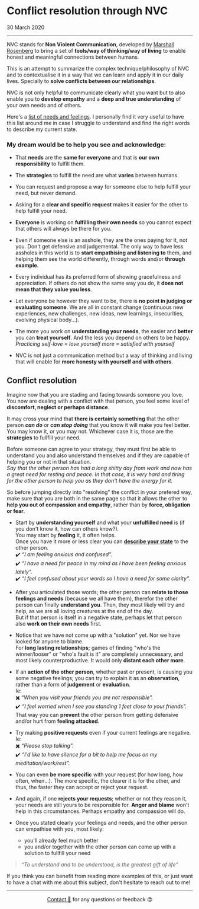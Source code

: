 # Conflict resolution through NVC

30 March 2020

---

NVC stands for **Non Violent Communication**, developed by [Marshall Rosenberg](https://www.cnvc.org/learn-nvc/what-is-nvc) to bring a set of **tools/way of thinking/way of living** to enable honest and meaningful connections between humans.

This is an attempt to summarize the complex technique/philosophy of NVC and to contextualise it in a way that we can learn and apply it in our daily lives. Specially to **solve conflicts between our relationships**.

NVC is not only helpful to communicate clearly what you want but to also enable you to **develop empathy** and a **deep and true understanding** of your own needs and of others.

Here's a [list of needs and feelings](https://www.nonviolentcommunication.com/pdf_files/feelings_needs.pdf). I personally find it very useful to have this list around me in case I struggle to understand and find the right words to describe my current state.

### My dream would be to help you see and acknowledge:

- That **needs** are the **same for everyone** and that is **our own responsibility** to fulfill them.

- The **strategies** to fulfill the need are what **varies** between humans.

- You can request and propose a way for someone else to help fulfill your need, but never demand.

- Asking for a **clear and specific request** makes it easier for the other to help fulfill your need.
  
- **Everyone** is working on **fulfilling their own needs** so you cannot expect that others will always be there for you.

- Even if someone else is an asshole, they are the ones paying for it, not you. Don't get defensive and judgemental. The only way to have less assholes in this world is to **start empathising and listening to** them, and helping them see the world differently, through words and/or **through example**.

- Every individual has its preferred form of showing gracefulness and appreciation. If others do not show the same way you do, it **does not mean that they value you less**.

- Let everyone be however they want to be, there is **no point in judging or evaluating someone**. We are all in constant change (continuous new experiences, new challenges, new ideas, new learnings, insecurities, evolving physical body...).

- The more you work on **understanding your needs**, the easier and **better** you can **treat yourself**. And the less you depend on others to be happy. *Practicing self-love = love yourself more = satisfied with yourself*

- NVC is not just a communication method but a way of thinking and living that will enable for **more honesty with yourself and with others**.

## Conflict resolution

Imagine now that you are stading and facing towards someone you love. You now are dealing with a conflict with that person, you feel some level of **discomfort, neglect or perhaps distance**.

It may cross your mind that **there is certainly something** that the other person ***can do*** or ***can stop doing*** that you know it will make you feel better. You may know it, or you may not. Whichever case it is, those are the **strategies** to fullfill your need.

Before someone can agree to your strategy, they must first be able to understand you and also understand themselves and if they are capable of helping you or not in that situation.   
*Say that the other person has had a long shitty day from work and now has a great need for resting and peace. In that case, it is very hard and tiring for the other person to help you as they don't have the energy for it.*

So before jumping directly into "resolving" the conflict in your prefered way, make sure that you are both in the same page so that it allows the other to **help you out of compassion and empathy**, rather than by **force, obligation or fear**.

- Start by **understanding yourself** and what your **unfulfilled need** is (if you don't know it, how can others know?).   
  You may start by **feeling** it, it often helps.   
  Once you have it more or less clear you can [**describe your state**](https://www.nonviolentcommunication.com/pdf_files/feelings_needs.pdf) to the other person.  
  ✔️ *“I am feeling anxious and confused”.*  
  ✔️ *“I have a need for peace in my mind as I have been feeling anxious lately”.*   
  ✔️ *“I feel confused about your words so I have a need for some clarity”.*
- After you articulated those words; the other person can **relate to those feelings and needs** (because we all have them), therefor the other person can finally **understand you**. Then, they most likely will try and help, as we are all loving creatures at the end of the day.    
But if that person is itself in a negative state, perhaps let that person also **work on their own needs** first.   

- Notice that we have not come up with a "solution" yet. Nor we have looked for anyone to blame.   
  For **long lasting relationships;** games of finding "who's the winner/looser" or "who's fault is it" are completely unnecessary, and most likely counterproductive. It would only **distant each other more**.

- If an **action of the other person**, whether past or present, is causing you some negative feelings; you can try to explain it as an **observation**, rather than a form of **judgement** or **evaluation**.    
Ie:   
  ✖️ *“When you visit your friends you are not responsible”.*   
  ✔️ *“I feel worried when I see you standing 1 feet close to your friends”.*  
That way you can **prevent** the other person from getting defensive and/or hurt from **feeling attacked**.

- Try making **positive requests** even if your current feelings are negative. Ie:    
  ✖️ *“Please stop talking”.*   
  ✔️ *“I'd like to have silence for a bit to help me focus on my meditation/work/rest”.*   
- You can even **be more specific** with your request (for how long, how often, when...). The more specific, the clearer it is for the other, and thus, the faster they can accept or reject your request.
- And again, if one **rejects your requests**; whether or not they reason it, your needs are still yours to be responsible for. **Anger and blame** won't help in this circumstances. Perhaps empathy and compassion will do.
- Once you stated clearly your feelings and needs, and the other person can empathise with you, most likely:
  - you'll already feel much better
  - you and/or together with the other person can come up with a solution to fullfill your need
  
>*“To understand and to be understood, is the greatest gift of life”*


If you think you can benefit from reading more examples of this, or just want to have a chat with me about this subject, don't hesitate to reach out to me!

---
<div style="text-align: center;">

[Contact 🐨](docs/aboutLy.md) for any questions or feedback 😍 

</div>